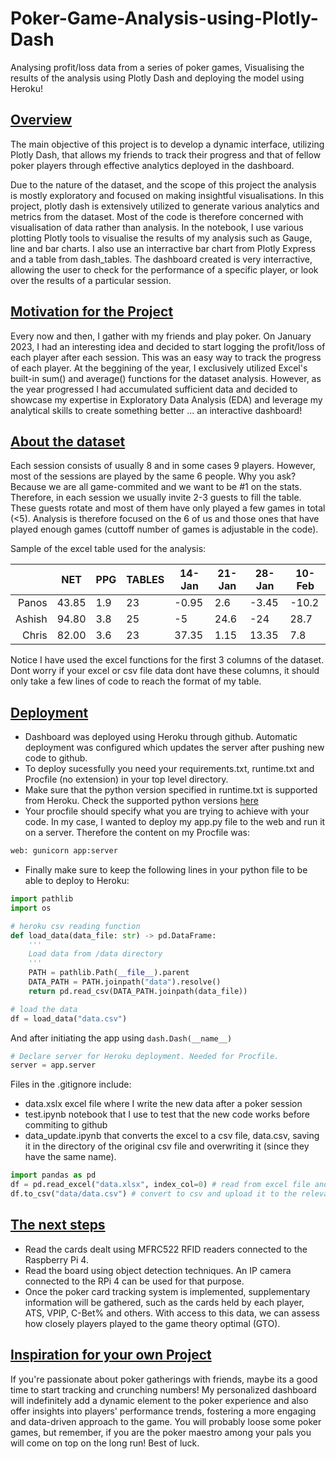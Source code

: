 # Poker-Game-Analysis-using-Plotly-Dash
Analysing profit/loss data from a series of poker games, Visualising the results of the analysis using Plotly Dash and deploying the model using Heroku!

## <u>Overview</u>
The main objective of this project is to develop a dynamic interface, utilizing Plotly Dash, that allows my friends to track their progress and that of fellow poker players through effective analytics deployed in the dashboard.

Due to the nature of the dataset, and the scope of this project the analysis is mostly exploratory and focused on making insightful visualisations. In this project, plotly dash is extensively utilized to generate various analytics and metrics from the dataset. Most of the code is therefore concerned with visualisation of data rather than analysis. In the notebook, I use various plotting Plotly tools to visualise the results of my analysis such as Gauge, line and bar charts. I also use an interractive bar chart from Plotly Express and a table from dash_tables. The dashboard created is very interractive, allowing the user to check for the performance of a specific player, or look over the results of a particular session.

## <u>Motivation for the Project</u>
Every now and then, I gather with my friends and play poker. On January 2023, I had an interesting idea and decided to start logging the profit/loss of each player after each session. This was an easy way to track the progress of each player. At the beggining of the year, I exclusively utilized Excel's built-in sum() and average() functions for the dataset analysis. However, as the year progressed I had accumulated sufficient data and decided to showcase my expertise in Exploratory Data Analysis (EDA) and leverage my analytical skills to create something better ... an interactive dashboard!

## <u>About the dataset</u>
Each session consists of usually 8 and in some cases 9 players. However, most of the sessions are played by the same 6 people. Why you ask? Because we are all game-commited and we want to be #1 on the stats. Therefore, in each session we usually invite 2-3 guests to fill the table. These guests rotate and most of them have only played a few games in total (<5). Analysis is therefore focused on the 6 of us and those ones that have played enough games (cuttoff number of games is adjustable in the code).

Sample of the excel table used for the analysis:

|      |    NET    |    PPG    |  TABLES   |  14-Jan   |  21-Jan   |   28-Jan  |   10-Feb  | 
|-----:|-----------|-----------|-----------|-----------|-----------|-----------|-----------|
|Panos|   43.85   |    1.9    |     23    |-0.95 |2.6 |-3.45 |-10.2 |
|Ashish|   94.80   |    3.8    |     25    |-5 |24.6 |-24 |28.7 |
|Chris|   82.00   |    3.6    |     23    |37.35 |1.15 |13.35 |7.8 |

Notice I have used the excel functions for the first 3 columns of the dataset. Dont worry if your excel or csv file data dont have these columns, it should only take a few lines of code to reach the format of my table. 

## <u>Deployment</u>
- Dashboard was deployed using Heroku through github. Automatic deployment was configured which updates the server after pushing new code to github.
- To deploy sucessfully you need your requirements.txt, runtime.txt and Procfile (no extension) in your top level directory.
- Make sure that the python version specified in runtime.txt is supported from Heroku. Check the supported python versions [here](https://devcenter.heroku.com/articles/python-support)
- Your procfile should specify what you are trying to achieve with your code. In my case, I wanted to deploy my app.py file to the web and run it on a server. Therefore the content on my Procfile was:
```python
web: gunicorn app:server
```
- Finally make sure to keep the following lines in your python file to be able to deploy to Heroku:
```python
import pathlib
import os

# heroku csv reading function
def load_data(data_file: str) -> pd.DataFrame:
    '''
    Load data from /data directory
    '''
    PATH = pathlib.Path(__file__).parent
    DATA_PATH = PATH.joinpath("data").resolve()
    return pd.read_csv(DATA_PATH.joinpath(data_file))

# load the data
df = load_data("data.csv")
```
And after initiating the app using ```dash.Dash(__name__)```
```python
# Declare server for Heroku deployment. Needed for Procfile.
server = app.server
```

Files in the .gitignore include:
- data.xslx excel file where I write the new data after a poker session
- test.ipynb notebook that I use to test that the new code works before commiting to github
- data_update.ipynb that converts the excel to a csv file, data.csv, saving it in the directory of the original csv file and overwriting it (since they have the same name).
```python
import pandas as pd
df = pd.read_excel("data.xlsx", index_col=0) # read from excel file and use the first column as the index of the dataframe
df.to_csv("data/data.csv") # convert to csv and upload it to the relevant directory
```

## <u>The next steps</u>
- Read the cards dealt using MFRC522 RFID readers connected to the Raspberry Pi 4.
- Read the board using object detection techniques. An IP camera connected to the RPi 4 can be used for that purpose. 
- Once the poker card tracking system is implemented, supplementary information will be gathered, such as the cards held by each player, ATS, VPIP, C-Bet% and others. With access to this data, we can assess how closely players played to the game theory optimal (GTO).

## <u>Inspiration for your own Project</u>
If you're passionate about poker gatherings with friends, maybe its a good time to start tracking and crunching numbers! My personalized dashboard will indefinitely add a dynamic element to the poker experience and also offer insights into players' performance trends, fostering a more engaging and data-driven approach to the game. You will probably loose some poker games, but remember, if you are the poker maestro among your pals you will come on top on the long run! Best of luck.
